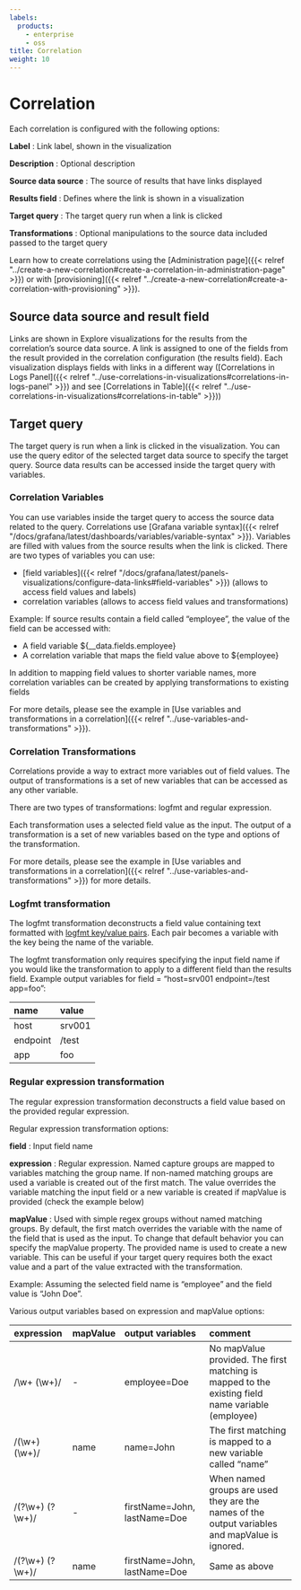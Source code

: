 ```yaml
---
labels:
  products:
    - enterprise
    - oss
title: Correlation
weight: 10
---
```


# Correlation

Each correlation is configured with the following options:

**Label**
: Link label, shown in the visualization

**Description**
: Optional description

**Source data source**
: The source of results that have links displayed

**Results field**
: Defines where the link is shown in a visualization

**Target query**
: The target query run when a link is clicked

**Transformations**
: Optional manipulations to the source data included passed to the target query

Learn how to create correlations using the [Administration page]({{< relref "../create-a-new-correlation#create-a-correlation-in-administration-page" >}}) or with [provisioning]({{< relref "../create-a-new-correlation#create-a-correlation-with-provisioning" >}}).

## Source data source and result field

Links are shown in Explore visualizations for the results from the correlation’s source data source. A link is assigned to one of the fields from the result provided in the correlation configuration (the results field). Each visualization displays fields with links in a different way ([Correlations in Logs Panel]({{< relref "../use-correlations-in-visualizations#correlations-in-logs-panel" >}}) and see [Correlations in Table]({{< relref "../use-correlations-in-visualizations#correlations-in-table" >}}))

## Target query

The target query is run when a link is clicked in the visualization. You can use the query editor of the selected target data source to specify the target query. Source data results can be accessed inside the target query with variables.

### Correlation Variables

You can use variables inside the target query to access the source data related to the query. Correlations use [Grafana variable syntax]({{< relref "/docs/grafana/latest/dashboards/variables/variable-syntax" >}}). Variables are filled with values from the source results when the link is clicked. There are two types of variables you can use:

- [field variables]({{< relref "/docs/grafana/latest/panels-visualizations/configure-data-links#field-variables" >}}) (allows to access field values and labels)
- correlation variables (allows to access field values and transformations)

Example: If source results contain a field called “employee”, the value of the field can be accessed with:

- A field variable ${\_\_data.fields.employee}
- A correlation variable that maps the field value above to ${employee}

In addition to mapping field values to shorter variable names, more correlation variables can be created by applying transformations to existing fields

For more details, please see the example in [Use variables and transformations in a correlation]({{< relref "../use-variables-and-transformations" >}}).

### Correlation Transformations

Correlations provide a way to extract more variables out of field values. The output of transformations is a set of new variables that can be accessed as any other variable.

There are two types of transformations: logfmt and regular expression.

Each transformation uses a selected field value as the input. The output of a transformation is a set of new variables based on the type and options of the transformation.

For more details, please see the example in [Use variables and transformations in a correlation]({{< relref "../use-variables-and-transformations" >}}) for more details.

### Logfmt transformation

The logfmt transformation deconstructs a field value containing text formatted with [logfmt key/value pairs](https://brandur.org/logfmt). Each pair becomes a variable with the key being the name of the variable.

The logfmt transformation only requires specifying the input field name if you would like the transformation to apply to a different field than the results field.
Example output variables for field = “host=srv001 endpoint=/test app=foo”:

| name     | value  |
| :------- | :----- |
| host     | srv001 |
| endpoint | /test  |
| app      | foo    |

### Regular expression transformation

The regular expression transformation deconstructs a field value based on the provided regular expression.

Regular expression transformation options:

**field**
: Input field name

**expression**
: Regular expression. Named capture groups are mapped to variables matching the group name. If non-named matching groups are used a variable is created out of the first match. The value overrides the variable matching the input field or a new variable is created if mapValue is provided (check the example below)

**mapValue**
: Used with simple regex groups without named matching groups. By default, the first match overrides the variable with the name of the field that is used as the input. To change that default behavior you can specify the mapValue property. The provided name is used to create a new variable. This can be useful if your target query requires both the exact value and a part of the value extracted with the transformation.

Example: Assuming the selected field name is “employee” and the field value is “John Doe”.

Various output variables based on expression and mapValue options:

| expression        | mapValue | output variables             | comment                                                                                           |
| :---------------- | :------- | :--------------------------- | :------------------------------------------------------------------------------------------------ |
| /\\w+ (\\w+)/     | -        | employee=Doe                 | No mapValue provided. The first matching is mapped to the existing field name variable (employee) |
| /(\\w+) (\\w+)/   | name     | name=John                    | The first matching is mapped to a new variable called “name”                                      |
| /(?\\w+) (?\\w+)/ | -        | firstName=John, lastName=Doe | When named groups are used they are the names of the output variables and mapValue is ignored.    |
| /(?\\w+) (?\\w+)/ | name     | firstName=John, lastName=Doe | Same as above                                                                                     |
